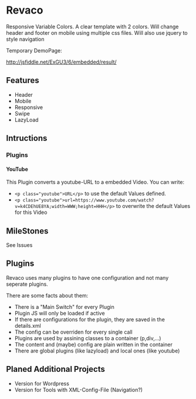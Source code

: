 # Revaco

Responsive Variable Colors. A clear template with 2 colors. Will change header and footer on mobile using multiple css files. Will also use jquery to style navigation


Temporary DemoPage:

http://jsfiddle.net/ExGU3/6/embedded/result/

## Features

- Header
- Mobile
- Responsive
- Swipe
- LazyLoad

## Intructions

### Plugins

#### YouTube
This Plugin converts a youtube-URL to a embedded Video.
You can write:
- ``<p class="youtube">URL</p>`` to use the default Values defined.
- ``<p class="youtube">url=https://www.youtube.com/watch?v=k4CDEhUE8YA;width=WWW;height=HHH</p>`` to overwrite the default Values for this Video

## MileStones

See Issues


## Plugins
Revaco uses many plugins to have one configuration and not many seperate plugins.

There are some facts about them:
- There is a "Main Switch" for every Plugin
- Plugin JS will only be loaded if active
- If there are configurations for the plugin, they are saved in the details.xml
- The config can be overriden for every single call
- Plugins are used by assining classes to a container (p,div,...)
- The content and (maybe) config are plain written in the container
- There are global plugins (like lazyload) and local ones (like youtube)

## Planed Additional Projects

- Version for Wordpress
- Version for Tools with XML-Config-File (Navigation?)

